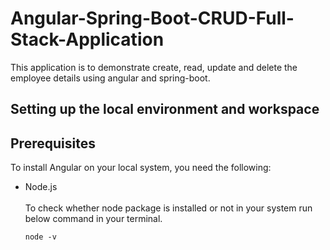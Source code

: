 # Angular-Spring-Boot-CRUD-Full-Stack-Application

This application is to demonstrate create, read, update and delete the employee details using angular and spring-boot.

## Setting up the local environment and workspace

## Prerequisites

To install Angular on your local system, you need the following:

* Node.js\
\
   To check whether node package is installed or not in your system run below command in your terminal.
   ```
   node -v
   ```
